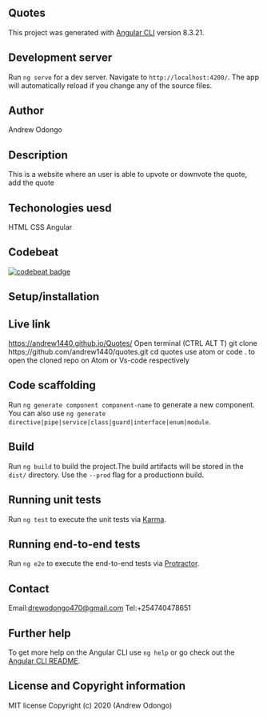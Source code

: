 ## Quotes

This project was generated with [Angular CLI](https://github.com/angular/angular-cli) version 8.3.21.

## Development server

Run `ng serve` for a dev server. Navigate to `http://localhost:4200/`. The app will automatically reload if you change any of the source files.

## Author
Andrew Odongo

 
## Description
This is a website where an user is able to upvote or downvote the quote, add the quote
## Techonologies uesd
HTML
CSS
Angular

## Codebeat

[![codebeat badge](https://codebeat.co/badges/623abb4a-a8b6-4f4f-b460-a12e773c0555)](https://codebeat.co/projects/github-com-andrew1440-quotes-master)
## Setup/installation

## Live link
https://andrew1440.github.io/Quotes/
Open terminal (CTRL ALT T)
git clone https;//github.com/andrew1440/quotes.git
cd quotes
use atom or code . to open the cloned repo on Atom or Vs-code respectively

## Code scaffolding

Run `ng generate component component-name` to generate a new component. You can also use `ng generate directive|pipe|service|class|guard|interface|enum|module`.

## Build

Run `ng build` to build the project.The build artifacts will be stored in the `dist/` directory. Use the `--prod` flag for a productionn build.

## Running unit tests

Run `ng test` to execute the unit tests via [Karma](https://karma-runner.github.io).

## Running end-to-end tests

Run `ng e2e` to execute the end-to-end tests via [Protractor](http://www.protractortest.org/).

## Contact

Email:drewodongo470@gmail.com
Tel:+254740478651
## Further help

To get more help on the Angular CLI use `ng help` or go check out the [Angular CLI README](https://github.com/angular/angular-cli/blob/master/README.md).
## License and Copyright information
MIT license Copyright (c) 2020 (Andrew Odongo)
